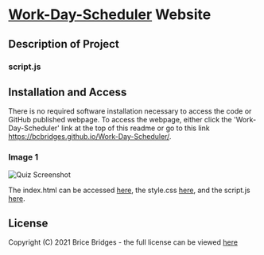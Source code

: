 # [Work-Day-Scheduler](https://bcbridges.github.io/Work-Day-Scheduler/) Website

## Description of Project

### script.js

## Installation and Access

There is no required software installation necessary to access the code or GitHub published webpage. To access the webpage, either click the 'Work-Day-Scheduler' link at the top of this readme or go to this link https://bcbridges.github.io/Work-Day-Scheduler/.

### Image 1

![Quiz Screenshot](./assets/images/)

The index.html can be accessed [here](index.html), the style.css [here](./assets/style.css), and the script.js [here](./assets/script.js).

## License

Copyright (C) 2021 Brice Bridges - the full license can be viewed [here](license.txt)
